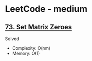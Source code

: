 # LeetCode - medium

## [73. Set Matrix Zeroes](https://leetcode.com/problems/set-matrix-zeroes)

Solved

* Complexity: O(nm)
* Memory: O(1)
